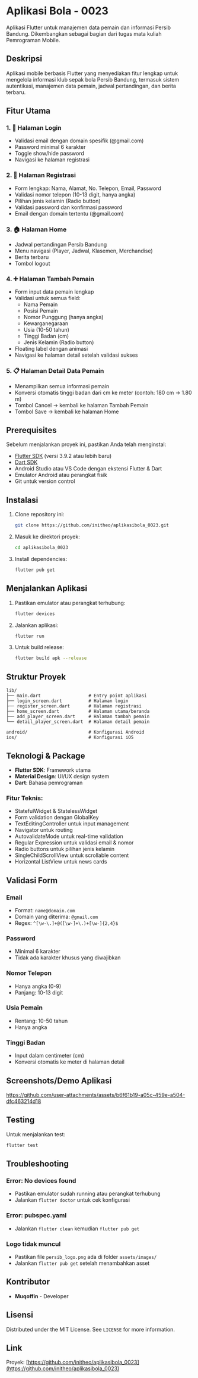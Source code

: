 # Aplikasi Bola - 0023

Aplikasi Flutter untuk manajemen data pemain dan informasi Persib Bandung. Dikembangkan sebagai bagian dari tugas mata kuliah Pemrograman Mobile.

## Deskripsi

Aplikasi mobile berbasis Flutter yang menyediakan fitur lengkap untuk mengelola informasi klub sepak bola Persib Bandung, termasuk sistem autentikasi, manajemen data pemain, jadwal pertandingan, dan berita terbaru.

## Fitur Utama

### 1. 🔐 Halaman Login

- Validasi email dengan domain spesifik (@gmail.com)
- Password minimal 6 karakter
- Toggle show/hide password
- Navigasi ke halaman registrasi

### 2. 📝 Halaman Registrasi

- Form lengkap: Nama, Alamat, No. Telepon, Email, Password
- Validasi nomor telepon (10-13 digit, hanya angka)
- Pilihan jenis kelamin (Radio button)
- Validasi password dan konfirmasi password
- Email dengan domain tertentu (@gmail.com)

### 3. 🏠 Halaman Home

- Jadwal pertandingan Persib Bandung
- Menu navigasi (Player, Jadwal, Klasemen, Merchandise)
- Berita terbaru
- Tombol logout

### 4. ➕ Halaman Tambah Pemain

- Form input data pemain lengkap
- Validasi untuk semua field:
  - Nama Pemain
  - Posisi Pemain
  - Nomor Punggung (hanya angka)
  - Kewarganegaraan
  - Usia (10-50 tahun)
  - Tinggi Badan (cm)
  - Jenis Kelamin (Radio button)
- Floating label dengan animasi
- Navigasi ke halaman detail setelah validasi sukses

### 5. 📋 Halaman Detail Data Pemain

- Menampilkan semua informasi pemain
- Konversi otomatis tinggi badan dari cm ke meter (contoh: 180 cm → 1.80 m)
- Tombol Cancel → kembali ke halaman Tambah Pemain
- Tombol Save → kembali ke halaman Home

## Prerequisites

Sebelum menjalankan proyek ini, pastikan Anda telah menginstal:

- [Flutter SDK](https://flutter.dev/docs/get-started/install) (versi 3.9.2 atau lebih baru)
- [Dart SDK](https://dart.dev/get-dart)
- Android Studio atau VS Code dengan ekstensi Flutter & Dart
- Emulator Android atau perangkat fisik
- Git untuk version control

## Instalasi

1. Clone repository ini:

   ```bash
   git clone https://github.com/initheo/aplikasibola_0023.git
   ```

2. Masuk ke direktori proyek:

   ```bash
   cd aplikasibola_0023
   ```

3. Install dependencies:

   ```bash
   flutter pub get
   ```

## Menjalankan Aplikasi

1. Pastikan emulator atau perangkat terhubung:

   ```bash
   flutter devices
   ```

2. Jalankan aplikasi:

   ```bash
   flutter run
   ```

3. Untuk build release:
   ```bash
   flutter build apk --release
   ```

## Struktur Proyek

```
lib/
├── main.dart                  # Entry point aplikasi
├── login_screen.dart          # Halaman login
├── register_screen.dart       # Halaman registrasi
├── home_screen.dart           # Halaman utama/beranda
├── add_player_screen.dart     # Halaman tambah pemain
└── detail_player_screen.dart  # Halaman detail pemain

android/                       # Konfigurasi Android
ios/                           # Konfigurasi iOS
```

## Teknologi & Package

- **Flutter SDK**: Framework utama
- **Material Design**: UI/UX design system
- **Dart**: Bahasa pemrograman

### Fitur Teknis:

- StatefulWidget & StatelessWidget
- Form validation dengan GlobalKey
- TextEditingController untuk input management
- Navigator untuk routing
- AutovalidateMode untuk real-time validation
- Regular Expression untuk validasi email & nomor
- Radio buttons untuk pilihan jenis kelamin
- SingleChildScrollView untuk scrollable content
- Horizontal ListView untuk news cards

## Validasi Form

### Email

- Format: `name@domain.com`
- Domain yang diterima: `@gmail.com`
- Regex: `^[\w-\.]+@([\w-]+\.)+[\w-]{2,4}$`

### Password

- Minimal 6 karakter
- Tidak ada karakter khusus yang diwajibkan

### Nomor Telepon

- Hanya angka (0-9)
- Panjang: 10-13 digit

### Usia Pemain

- Rentang: 10-50 tahun
- Hanya angka

### Tinggi Badan

- Input dalam centimeter (cm)
- Konversi otomatis ke meter di halaman detail

## Screenshots/Demo Aplikasi

https://github.com/user-attachments/assets/b6f61b19-a05c-459e-a504-dfc463214d18

## Testing

Untuk menjalankan test:

```bash
flutter test
```

## Troubleshooting

### Error: No devices found

- Pastikan emulator sudah running atau perangkat terhubung
- Jalankan `flutter doctor` untuk cek konfigurasi

### Error: pubspec.yaml

- Jalankan `flutter clean` kemudian `flutter pub get`

### Logo tidak muncul

- Pastikan file `persib_logo.png` ada di folder `assets/images/`
- Jalankan `flutter pub get` setelah menambahkan asset

## Kontributor

- **Muqoffin** - Developer

## Lisensi

Distributed under the MIT License. See `LICENSE` for more information.

## Link

Proyek: [https://github.com/initheo/aplikasibola_0023](https://github.com/initheo/aplikasibola_0023)
